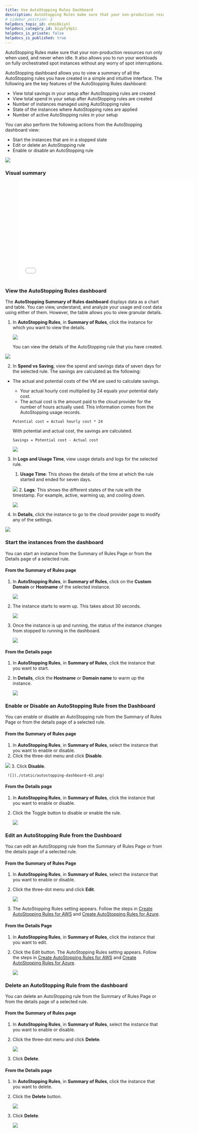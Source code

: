 ```yaml
---
title: Use AutoStopping Rules Dashboard
description: AutoStopping Rules make sure that your non-production resources run only when used, and never when idle. This topic describes how to use AutoStopping Dashboard.
# sidebar_position: 2
helpdocs_topic_id: ehmi6kiynl
helpdocs_category_id: biypfy9p1i
helpdocs_is_private: false
helpdocs_is_published: true
---
```


AutoStopping Rules make sure that your non-production resources run only when used, and never when idle. It also allows you to run your workloads on fully orchestrated spot instances without any worry of spot interruptions.

AutoStopping dashboard allows you to view a summary of all the AutoStopping rules you have created in a simple and intuitive interface. The following are the key features of the AutoStopping Rules dashboard:

* View total savings in your setup after AutoStopping rules are created
* View total spend in your setup after AutoStopping rules are created
* Number of instances managed using AutoStopping rules
* State of the instances where AutoStopping rules are applied
* Number of active AutoStopping rules in your setup

You can also perform the following actions from the AutoStopping dashboard view:

* Start the instances that are in a stopped state
* Edit or delete an AutoStopping rule
* Enable or disable an AutoStopping rule

![](./static/autostopping-dashboard-31.png)


### Visual summary
<figure><iframe src="//fast.wistia.com/embed/iframe/b7i08zy2yt" width="560" height="315" frameborder="0" allowfullscreen=""></iframe></figure>

### View the AutoStopping Rules dashboard

The **AutoStopping Summary of Rules dashboard** displays data as a chart and table. You can view, understand, and analyze your usage and cost data using either of them. However, the table allows you to view granular details.

1. In **AutoStopping Rules**, in **Summary of Rules**, click the instance for which you want to view the details.
   
     ![](./static/autostopping-dashboard-32.png)
	 
	 You can view the details of the AutoStopping rule that you have created.
	 

![](./static/autostopping-dashboard-33.png)

2. In **Spend vs Saving**, view the spend and savings data of seven days for the selected rule. The savings are calculated as the following:

* The actual and potential costs of the VM are used to calculate savings.
	+ Your actual hourly cost multiplied by 24 equals your potential daily cost.
	+ The actual cost is the amount paid to the cloud provider for the number of hours actually used. This information comes from the AutoStopping usage records.  
	  
	
	```
	Potential cost = Actual hourly cost * 24
	```
	  
	With potential and actual cost, the savings are calculated.  
	  
	
	```
	Savings = Potential cost - Actual cost
	```
	![](./static/autostopping-dashboard-34.png)
3. In **Logs and Usage Time**, view usage details and logs for the selected rule.
	1. **Usage Time**: This shows the details of the time at which the rule started and ended for seven days.
   
     ![](./static/autostopping-dashboard-35.png)
	2. **Logs**: This shows the different states of the rule with the timestamp. For example, active, warming up, and cooling down.
   
     ![](./static/autostopping-dashboard-36.png)
4. In **Details**, click the instance to go to the cloud provider page to modify any of the settings.

  ![](./static/autostopping-dashboard-37.png)

### Start the instances from the dashboard

You can start an instance from the Summary of Rules Page or from the Details page of a selected rule.

#### From the Summary of Rules page

1. In **AutoStopping Rules**, in **Summary of Rules**, click on the **Custom Domain** or **Hostname** of the selected instance.
   
     ![](./static/autostopping-dashboard-38.png)
2. The instance starts to warm up. This takes about 30 seconds.
   
     ![](./static/autostopping-dashboard-39.png)
3. Once the instance is up and running, the status of the instance changes from stopped to running in the dashboard.
   
     ![](./static/autostopping-dashboard-40.png)

#### From the Details page

1. In **AutoStopping Rules**, in **Summary of Rules**, click the instance that you want to start.
2. In **Details**, click the **Hostname** or **Domain name** to warm up the instance.
   
     ![](./static/autostopping-dashboard-41.png)

### Enable or Disable an AutoStopping Rule from the Dashboard

You can enable or disable an AutoStopping rule from the Summary of Rules Page or from the details page of a selected rule.

#### From the Summary of Rules page

1. In **AutoStopping Rules**, in **Summary of Rules**, select the instance that you want to enable or disable.
2. Click the three-dot menu and click **Disable**.

  ![](./static/autostopping-dashboard-42.png)
3. Click **Disable**.
   
     ![](./static/autostopping-dashboard-43.png)

#### From the Details page

1. In **AutoStopping Rules**, in **Summary of Rules**, click the instance that you want to enable or disable.
2. Click the Toggle button to disable or enable the rule.
   
     ![](./static/autostopping-dashboard-44.png)

### Edit an AutoStopping Rule from the Dashboard

You can edit an AutoStopping rule from the Summary of Rules Page or from the details page of a selected rule.

#### From the Summary of Rules Page

1. In **AutoStopping Rules**, in **Summary of Rules**, select the instance that you want to enable or disable.
2. Click the three-dot menu and click **Edit**.
   
     ![](./static/autostopping-dashboard-45.png)
3. The AutoStopping Rules setting appears. Follow the steps in [Create AutoStopping Rules for AWS](create-autostopping-rules-aws.md) and [Create AutoStopping Rules for Azure](create-auto-stopping-rules-for-azure.md).

#### From the Details Page

1. In **AutoStopping Rules**, in **Summary of Rules**, click the instance that you want to edit.
2. Click the Edit button. The AutoStopping Rules setting appears. Follow the steps in [Create AutoStopping Rules for AWS](create-autostopping-rules-aws.md) and [Create AutoStopping Rules for Azure](create-auto-stopping-rules-for-azure.md).
   
     ![](./static/autostopping-dashboard-46.png)

### Delete an AutoStopping Rule from the dashboard

You can delete an AutoStopping rule from the Summary of Rules Page or from the details page of a selected rule.

#### From the Summary of Rules page

1. In **AutoStopping Rules**, in **Summary of Rules**, select the instance that you want to enable or disable.
2. Click the three-dot menu and click **Delete**.
   
     ![](./static/autostopping-dashboard-47.png)
3. Click **Delete**.

#### From the Details page

1. In **AutoStopping Rules**, in **Summary of Rules**, click the instance that you want to delete.
2. Click the **Delete** button.
   
     ![](./static/autostopping-dashboard-48.png)
3. Click **Delete**.
   
     ![](./static/autostopping-dashboard-49.png)

